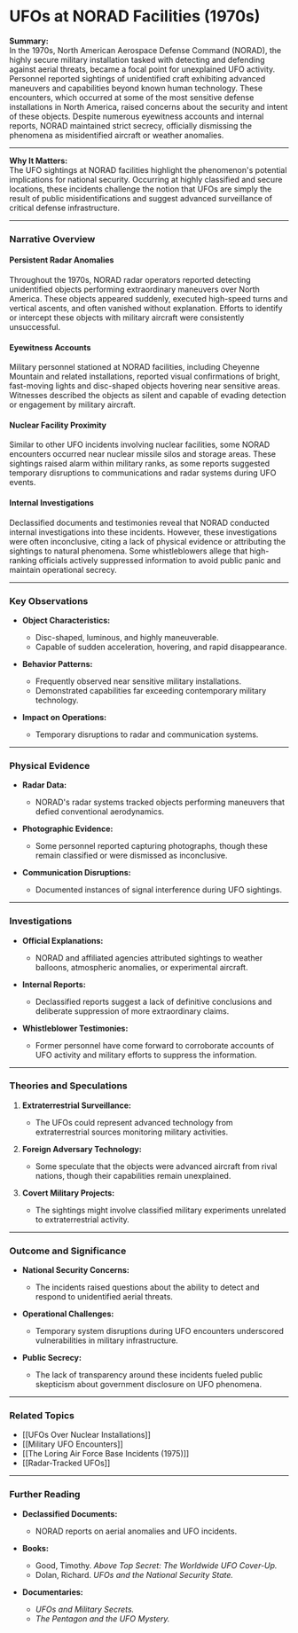 # UFOs at NORAD Facilities (1970s)

**Summary:**  
In the 1970s, North American Aerospace Defense Command (NORAD), the highly secure military installation tasked with detecting and defending against aerial threats, became a focal point for unexplained UFO activity. Personnel reported sightings of unidentified craft exhibiting advanced maneuvers and capabilities beyond known human technology. These encounters, which occurred at some of the most sensitive defense installations in North America, raised concerns about the security and intent of these objects. Despite numerous eyewitness accounts and internal reports, NORAD maintained strict secrecy, officially dismissing the phenomena as misidentified aircraft or weather anomalies.

---

**Why It Matters:**  
The UFO sightings at NORAD facilities highlight the phenomenon's potential implications for national security. Occurring at highly classified and secure locations, these incidents challenge the notion that UFOs are simply the result of public misidentifications and suggest advanced surveillance of critical defense infrastructure.

---

### **Narrative Overview**

#### **Persistent Radar Anomalies**

Throughout the 1970s, NORAD radar operators reported detecting unidentified objects performing extraordinary maneuvers over North America. These objects appeared suddenly, executed high-speed turns and vertical ascents, and often vanished without explanation. Efforts to identify or intercept these objects with military aircraft were consistently unsuccessful.

#### **Eyewitness Accounts**

Military personnel stationed at NORAD facilities, including Cheyenne Mountain and related installations, reported visual confirmations of bright, fast-moving lights and disc-shaped objects hovering near sensitive areas. Witnesses described the objects as silent and capable of evading detection or engagement by military aircraft.

#### **Nuclear Facility Proximity**

Similar to other UFO incidents involving nuclear facilities, some NORAD encounters occurred near nuclear missile silos and storage areas. These sightings raised alarm within military ranks, as some reports suggested temporary disruptions to communications and radar systems during UFO events.

#### **Internal Investigations**

Declassified documents and testimonies reveal that NORAD conducted internal investigations into these incidents. However, these investigations were often inconclusive, citing a lack of physical evidence or attributing the sightings to natural phenomena. Some whistleblowers allege that high-ranking officials actively suppressed information to avoid public panic and maintain operational secrecy.

---

### **Key Observations**

- **Object Characteristics:**
    
    - Disc-shaped, luminous, and highly maneuverable.
    - Capable of sudden acceleration, hovering, and rapid disappearance.
- **Behavior Patterns:**
    
    - Frequently observed near sensitive military installations.
    - Demonstrated capabilities far exceeding contemporary military technology.
- **Impact on Operations:**
    
    - Temporary disruptions to radar and communication systems.

---

### **Physical Evidence**

- **Radar Data:**
    
    - NORAD's radar systems tracked objects performing maneuvers that defied conventional aerodynamics.
- **Photographic Evidence:**
    
    - Some personnel reported capturing photographs, though these remain classified or were dismissed as inconclusive.
- **Communication Disruptions:**
    
    - Documented instances of signal interference during UFO sightings.

---

### **Investigations**

- **Official Explanations:**
    
    - NORAD and affiliated agencies attributed sightings to weather balloons, atmospheric anomalies, or experimental aircraft.
- **Internal Reports:**
    
    - Declassified reports suggest a lack of definitive conclusions and deliberate suppression of more extraordinary claims.
- **Whistleblower Testimonies:**
    
    - Former personnel have come forward to corroborate accounts of UFO activity and military efforts to suppress the information.

---

### **Theories and Speculations**

1. **Extraterrestrial Surveillance:**
    
    - The UFOs could represent advanced technology from extraterrestrial sources monitoring military activities.
2. **Foreign Adversary Technology:**
    
    - Some speculate that the objects were advanced aircraft from rival nations, though their capabilities remain unexplained.
3. **Covert Military Projects:**
    
    - The sightings might involve classified military experiments unrelated to extraterrestrial activity.

---

### **Outcome and Significance**

- **National Security Concerns:**
    
    - The incidents raised questions about the ability to detect and respond to unidentified aerial threats.
- **Operational Challenges:**
    
    - Temporary system disruptions during UFO encounters underscored vulnerabilities in military infrastructure.
- **Public Secrecy:**
    
    - The lack of transparency around these incidents fueled public skepticism about government disclosure on UFO phenomena.

---

### **Related Topics**

- [[UFOs Over Nuclear Installations]]
- [[Military UFO Encounters]]
- [[The Loring Air Force Base Incidents (1975)]]
- [[Radar-Tracked UFOs]]

---

### **Further Reading**

- **Declassified Documents:**
    
    - NORAD reports on aerial anomalies and UFO incidents.
- **Books:**
    
    - Good, Timothy. _Above Top Secret: The Worldwide UFO Cover-Up._
    - Dolan, Richard. _UFOs and the National Security State._
- **Documentaries:**
    
    - _UFOs and Military Secrets._
    - _The Pentagon and the UFO Mystery._

